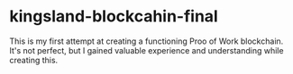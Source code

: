 # kingsland-blockcahin-final

This is my first attempt at creating a functioning Proo of Work blockchain. It's not perfect, but I gained valuable experience and understanding while creating this.

